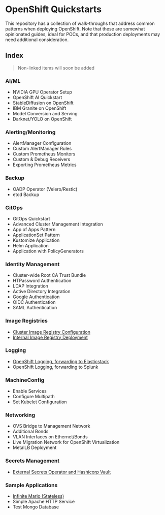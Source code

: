 # OpenShift Quickstarts

This repository has a collection of walk-throughs that address common patterns when deploying OpenShift.  Note that these are somewhat opinionated guides, ideal for POCs, and that production deployments may need additional consideration.

## Index

> Non-linked items will soon be added

### AI/ML

- NVIDIA GPU Operator Setup
- OpenShift AI Quickstart
- StableDiffusion on OpenShift
- IBM Granite on OpenShift
- Model Conversion and Serving
- Darknet/YOLO on OpenShift

### Alerting/Monitoring

- AlertManager Configuration
- Custom AlertManager Rules
- Custom Prometheus Monitors
- Custom & Debug Receivers
- Exporting Prometheus Metrics

### Backup

- OADP Operator (Velero/Restic)
- etcd Backup

### GitOps

- GitOps Quickstart
- Advanced Cluster Management Integration
- App of Apps Pattern
- ApplicationSet Pattern
- Kustomize Application
- Helm Application
- Application with PolicyGenerators

### Identity Management

- Cluster-wide Root CA Trust Bundle
- HTPassword Authentication
- LDAP Integration
- Active Directory Integration
- Google Authentication
- OIDC Authentication
- SAML Authentication

### Image Registries

- [Cluster Image Registry Configuration](./registry-configuration/)
- [Internal Image Registry Deployment](./internal-registry/)

### Logging

- [OpenShift Logging, forwarding to Elasticstack](./logging/external-elasticstack/)
- OpenShift Logging, forwarding to Splunk

### MachineConfig

- Enable Services
- Configure Multipath
- Set Kubelet Configuration

### Networking

- OVS Bridge to Management Network
- Additional Bonds
- VLAN Interfaces on Ethernet/Bonds
- Live Migration Network for OpenShift Virtualization
- MetalLB Deployment

### Secrets Management

- [External Secrets Operator and Hashicorp Vault](./external-secrets-vault/)

### Sample Applications

- [Infinite Mario (Stateless)](./sample-apps/infinite-mario/)
- Simple Apache HTTP Service
- Test Mongo Database
